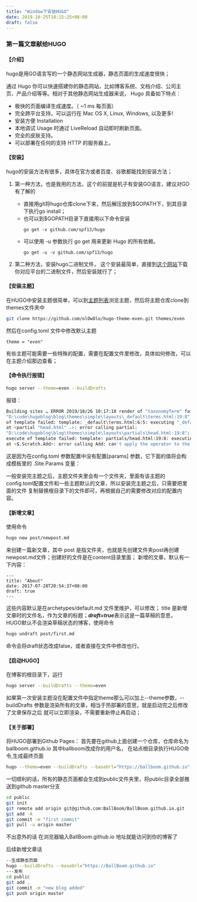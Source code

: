 ```yaml
---
title: "Window下安装HUGO"
date: 2019-10-25T18:15:25+08:00
draft: false
---
```


### 第一篇文章献给HUGO

#### 【介绍】

hugo是用GO语言写的一个静态网站生成器，静态页面的生成速度很快；

通过 Hugo 你可以快速搭建你的静态网站，比如博客系统、文档介绍、公司主页、产品介绍等等。相对于其他静态网站生成器来说，
Hugo 具备如下特点：

- 极快的页面编译生成速度。（ ~1 ms 每页面）
- 完全跨平台支持，可以运行在  Mac OS X,  Linux,  Windows, 以及更多!
- 安装方便 Installation
- 本地调试 Usage 时通过 LiveReload 自动即时刷新页面。
- 完全的皮肤支持。
- 可以部署在任何的支持 HTTP 的服务器上。

#### 【安装】

hugo的安装方法有很多，具体在官方或者百度、谷歌都能找到安装方法；

1. 第一种方法，也是我用的方法，这个的前提是机子有安装GO语言，建议对GO有了解的

   - 直接用git将hugo仓库clone下来，然后解压放到$GOPATH下，到其目录下执行go install；
   - 也可以到$GOPATH目录下直接用以下命令安装
		```
		go get -v github.com/spf13/hugo
		```
   - 可以使用 -u 参数执行 go get 用来更新 Hugo 的所有依赖。
		```
		go get -u -v github.com/spf13/hugo
		```

2. 第二种方法，安装hugo二进制文件， 这个安装最简单，直接到[这个网站](https://github.com/gohugoio/hugo/releases)下载你对应平台的二进制文件，然后安装就行了；

#### 【安装主题】

在HUGO中安装主题很简单，可以到[主题列表](https://www.gohugo.org/theme/)浏览主题，然后将主题仓库clone到themes文件夹中
``` Bash
git clone https://github.com/olOwOlo/hugo-theme-even.git themes/even
```
然后在config.toml 文件中修改默认主题
```
theme = "even"
```
有些主题可能需要一些特殊的配置，需要在配置文件里修改，具体如何修改，可以在主题介绍那边查看；

#### 【命令执行报错】

``` Bash
hugo server --theme=even --buildDrafts
```

报错：
``` Bash
Building sites … ERROR 2019/10/26 10:17:18 render of "taxonomyTerm" failed: 
"D:\code\hugoblog\blog\themes\simple\layouts\_default\terms.html:19:8": execute 
of template failed: template: _default\terms.html:6:5: executing "_default\\terms.html" 
at <partial "head.html" .>: error calling partial: 
"D:\code\hugoblog\blog\themes\simple\layouts\partials\head.html:19:8": 
execute of template failed: template: partials/head.html:19:8: executing "partials/head.html" 
at <$.Scratch.Add>: error calling Add: can't apply the operator to the values
```
这是因为在config.toml 参数配置中没有配置\[params\] 参数，它下面的值将会构成模板里的 .Site.Params 变量：

一般安装完主题之后，主题文件夹里会有一个<exampleSite>文件夹，里面有该主题的config.toml配置文件和一些主题默认的文章，所以安装完主题之后，只需要把里面的文件
复制替换根目录下的文件即可，再根据自己的需要修改对应的配置内容。

#### 【新增文章】

使用命令
``` Bash
hugo new post/newpost.md
```
来创建一篇新文章，其中 post 是指文件夹，也就是先创建文件夹post再创建newpost.md文件；创建好的文件是在content目录里面；
新增的文章，默认有一下内容：
```
---
title: "About"
date: 2017-07-28T20:54:37+08:00
draft: true
---
```
这些内容默认是在archetypes/default.md 文件里维护，可以修改；
title 是新增文章时的文件名，作为文章的标题；***draft=true***表示这是一篇草稿的意思，HUGO默认不会渲染草稿状态的博客，使用命令
``` Bash
hugo undraft post/first.md
```
命令会将draft状态改成false，或者直接在文件中修改也行。

#### 【启动HUGO】

在博客的根目录下，运行
``` Bash
hugo server --buildDrafts --theme=even
```
如果第一次安装主题没在配置文件中指定theme那么可以加上--theme参数，--buildDrafts 参数是渲染所有的文章，相当于热部署的意思，就是启动完之后修改了文章保存之后
就可以立即渲染，不需要重新停止再启动；

#### 【关于部署】

将HUGO部署到Github Pages：
首先要在github上面创建一个仓库，仓库命名为ballboom.github.io 其中ballboom改成你的用户名，
在站点根目录执行HUGO命令,生成最终页面
``` Bash
hugo --theme=even --buildDrafts --baseUrl="https://ballboom.github.io"
```
一切顺利的话，所有的静态页面都会生成到public文件夹里，将public目录全部推送到github master分支
``` Bash
cd public
git init
git remote add origin git@github.com:BallBoom/BallBoom.github.io.git
git add -A
git commit -m "first commit"
git pull -u origin master
```
不出意外的话 在浏览器输入BallBoom.github.io 地址就能访问到你的博客了

后续新增文章话
``` Bash
--生成静态页面
hugo --buildDrafts --baseUrl="https://BallBoom.github.io"
---发布
cd public 
git add .
git commit -m "new blog added"
git push origin master
```
